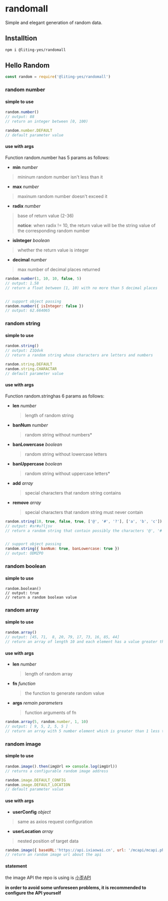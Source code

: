 # randomall

Simple and elegant generation of random data.

## Installtion

```sh
npm i @liting-yes/randomall
```

## Hello Random

```js
const random = require('@liting-yes/randomall')
```

### random number

#### simple to use

```js
random.number()
// output: 88
// return an integer between [0, 100)

random.number.DEFAULT
// default parameter value
```

#### use with args

Function random.number has 5 params as follows:

- **min** *number*

> mininum random number isn't less than it

- **max** *number*

> maxinum random number doesn't exceed it

- **radix** *number*

> base of return value (2-36)
>
> **notice**: when radix != 10, the return value will be the string value of the corresponding random number

- **isInteger** *boolean*

> whether the return value is integer

- **decimal** *number*

> max number of decimal places returned

```js
random.number(1, 10, 10, false, 5)
// output: 1.58
// return a float between [1, 10) with no more than 5 decimal places


// support object passing
random.number({ isInteger: false })
// output: 62.664065
```

### random string

#### simple to use

```js
random.string()
// output: Z1Qdvk
// return a random string whose characters are letters and numbers

random.string.DEFAULT
random.string.CHARACTAR
// default parameter value
```

#### use with args

Function random.stringhas 6 params as follows:

- **len** *number*

  > length of random string

- **banNum** *number*

  > random string without numbers*

- **banLowercase** *boolean*

  > random string without lowercase letters

- **banUppercase** *boolean*

  > random string without uppercase letters*

- **add** *array*

  > special characters that random string contains

- **remove** *array*

  > special characters that random string must never contain

```js
random.string(10, true, false, true, ['@', '#', '?'], ['a', 'b', 'c'])
// output: #sr#u?ljsv
// return a random string that contain possibly the characters '@', '#', '? ' and no digits, uppercase letters, 'a', 'b', 'c'


// support object passing
random.string({ banNum: true, banLowercase: true })
// output: ODMZPO
```

### random boolean

#### simple to use

```
random.boolean()
// output: true
// return a random boolean value
```

### random array

#### simple to use

```js
random.array()
// output: [45, 71,  8, 20, 79, 17, 73, 16, 85, 44]
// return an array of length 10 and each element has a value greater than 0 and less than 100
```

#### use with args

- **len** *number*

  > length of random array

- **fn** *function* 

  > the function to generate random value

- **args** *remain parameters*

  > function arguments of fn

```js
random.array(5, random.number, 1, 10)
// output: [ 9, 5, 2, 5, 5 ]
// return an array with 5 number element which is greater than 1 less than 10
```

### random image

#### simple to use

```js
random.image().then(imgUrl => console.log(imgUrl))
// returns a configurable random image address

random.image.DEFAULT_CONFIG
random.image.DEFAULT_LOCATION
// default parameter value
```

#### use with args

- **userConfig** *object*

> same as axios request configuration

- **userLocation** *array*

> nested position of target data

```js
random.image({ baseURL:'https://api.ixiaowai.cn', url: '/mcapi/mcapi.php' }, ['imgurl']).then(imgUrl => console.log(imgUrl))
// return an random image url about the api
```

#### statement

the image API the repo is using is [小歪API](https://api.ixiaowai.cn/)

**in order to avoid some unforeseen problems, it is recommended to configure the API yourself**